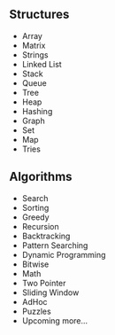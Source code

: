 ## Structures
- Array
- Matrix
- Strings
- Linked List
- Stack
- Queue
- Tree
- Heap
- Hashing
- Graph
- Set
- Map
- Tries
## Algorithms
- Search
- Sorting
- Greedy
- Recursion
- Backtracking
- Pattern Searching
- Dynamic Programming
- Bitwise
- Math
- Two Pointer
- Sliding Window
- AdHoc
- Puzzles
- Upcoming more...
